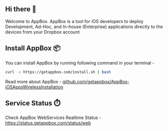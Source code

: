 ## Hi there 👋
Welcome to AppBox. AppBox is a tool for iOS developers to deploy Development, Ad-Hoc, and In-house (Enterprise) applications directly to the devices from your Dropbox account

## Install AppBox 📦
You can install AppBox by running following command in your terminal -
```bash
curl -s https://getappbox.com/install.sh | bash
```
Read more about AppBox - [github.com/getappbox/AppBox-iOSAppsWirelessInstallation](https://github.com/getappbox/AppBox-iOSAppsWirelessInstallation)

## Service Status ⏱️
Check AppBox WebServices Realtime Status - https://status.getappbox.com/status/web
